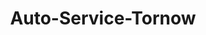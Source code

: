 ---
title: "Auto-Service-Tornow"
url: /muehlenbecker-land/auto-service-tornow/
shop: Autowerkstatt
---
